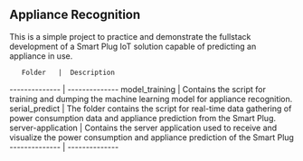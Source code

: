 ## Appliance Recognition
This is a simple project to practice and demonstrate the fullstack development of a Smart Plug IoT solution capable
of predicting an appliance in use.   

       Folder   |  Description 
 -------------- | --------------
 model_training | Contains the script for training and dumping the machine learning model for appliance recognition.
 serial_predict | The folder contains the script for real-time data gathering of power consumption data and appliance prediction from the Smart Plug.
 server-application | Contains the server application used to receive and visualize the power consumption and appliance prediction of the Smart Plug
 -------------- | --------------
 

